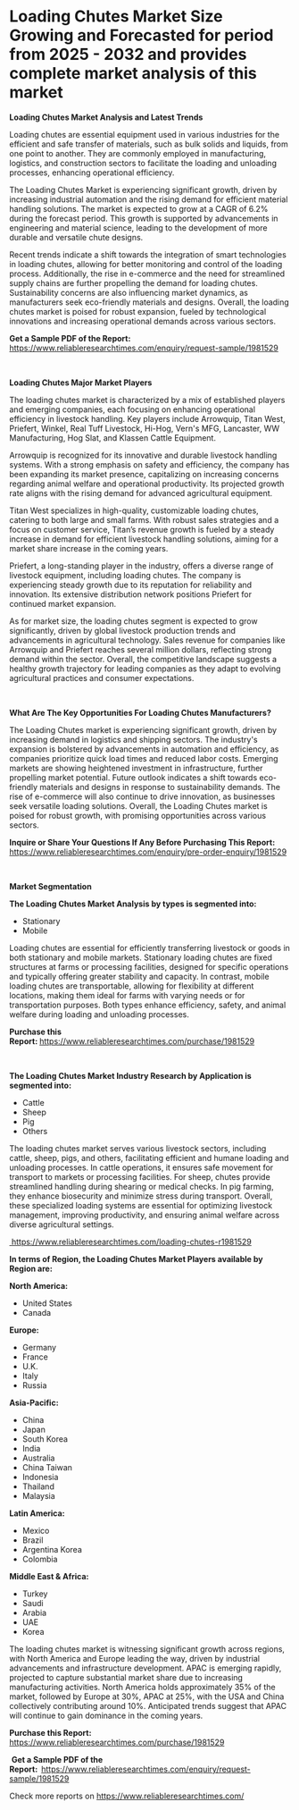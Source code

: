 <p><h1>Loading Chutes Market Size Growing and Forecasted for period from 2025 - 2032 and provides complete market analysis of this market</h1></p><p><strong>Loading Chutes Market Analysis and Latest Trends</strong></p>
<p><p>Loading chutes are essential equipment used in various industries for the efficient and safe transfer of materials, such as bulk solids and liquids, from one point to another. They are commonly employed in manufacturing, logistics, and construction sectors to facilitate the loading and unloading processes, enhancing operational efficiency.</p><p>The Loading Chutes Market is experiencing significant growth, driven by increasing industrial automation and the rising demand for efficient material handling solutions. The market is expected to grow at a CAGR of 6.2% during the forecast period. This growth is supported by advancements in engineering and material science, leading to the development of more durable and versatile chute designs.</p><p>Recent trends indicate a shift towards the integration of smart technologies in loading chutes, allowing for better monitoring and control of the loading process. Additionally, the rise in e-commerce and the need for streamlined supply chains are further propelling the demand for loading chutes. Sustainability concerns are also influencing market dynamics, as manufacturers seek eco-friendly materials and designs. Overall, the loading chutes market is poised for robust expansion, fueled by technological innovations and increasing operational demands across various sectors.</p></p>
<p><strong>Get a Sample PDF of the Report:&nbsp;</strong> <a href="https://www.reliableresearchtimes.com/enquiry/request-sample/1981529?utm_campaign=2179&utm_medium=2&utm_source=Github&utm_content=ia&utm_term=20022025&utm_id=loading-chutes">https://www.reliableresearchtimes.com/enquiry/request-sample/1981529</a></p>
<p>&nbsp;</p>
<p><strong>Loading Chutes Major Market Players</strong></p>
<p><p>The loading chutes market is characterized by a mix of established players and emerging companies, each focusing on enhancing operational efficiency in livestock handling. Key players include Arrowquip, Titan West, Priefert, Winkel, Real Tuff Livestock, Hi-Hog, Vern's MFG, Lancaster, WW Manufacturing, Hog Slat, and Klassen Cattle Equipment.</p><p>Arrowquip is recognized for its innovative and durable livestock handling systems. With a strong emphasis on safety and efficiency, the company has been expanding its market presence, capitalizing on increasing concerns regarding animal welfare and operational productivity. Its projected growth rate aligns with the rising demand for advanced agricultural equipment.</p><p>Titan West specializes in high-quality, customizable loading chutes, catering to both large and small farms. With robust sales strategies and a focus on customer service, Titan’s revenue growth is fueled by a steady increase in demand for efficient livestock handling solutions, aiming for a market share increase in the coming years.</p><p>Priefert, a long-standing player in the industry, offers a diverse range of livestock equipment, including loading chutes. The company is experiencing steady growth due to its reputation for reliability and innovation. Its extensive distribution network positions Priefert for continued market expansion.</p><p>As for market size, the loading chutes segment is expected to grow significantly, driven by global livestock production trends and advancements in agricultural technology. Sales revenue for companies like Arrowquip and Priefert reaches several million dollars, reflecting strong demand within the sector. Overall, the competitive landscape suggests a healthy growth trajectory for leading companies as they adapt to evolving agricultural practices and consumer expectations.</p></p>
<p>&nbsp;</p>
<p><strong>What Are The Key Opportunities For Loading Chutes Manufacturers?</strong></p>
<p><p>The Loading Chutes market is experiencing significant growth, driven by increasing demand in logistics and shipping sectors. The industry's expansion is bolstered by advancements in automation and efficiency, as companies prioritize quick load times and reduced labor costs. Emerging markets are showing heightened investment in infrastructure, further propelling market potential. Future outlook indicates a shift towards eco-friendly materials and designs in response to sustainability demands. The rise of e-commerce will also continue to drive innovation, as businesses seek versatile loading solutions. Overall, the Loading Chutes market is poised for robust growth, with promising opportunities across various sectors.</p></p>
<p><strong>Inquire or Share Your Questions If Any Before Purchasing This Report:</strong> <a href="https://www.reliableresearchtimes.com/enquiry/pre-order-enquiry/1981529?utm_campaign=2179&utm_medium=2&utm_source=Github&utm_content=ia&utm_term=20022025&utm_id=loading-chutes">https://www.reliableresearchtimes.com/enquiry/pre-order-enquiry/1981529</a></p>
<p>&nbsp;</p>
<p><strong>Market Segmentation</strong></p>
<p><strong>The Loading Chutes Market Analysis by types is segmented into:</strong></p>
<p><ul><li>Stationary</li><li>Mobile</li></ul></p>
<p><p>Loading chutes are essential for efficiently transferring livestock or goods in both stationary and mobile markets. Stationary loading chutes are fixed structures at farms or processing facilities, designed for specific operations and typically offering greater stability and capacity. In contrast, mobile loading chutes are transportable, allowing for flexibility at different locations, making them ideal for farms with varying needs or for transportation purposes. Both types enhance efficiency, safety, and animal welfare during loading and unloading processes.</p></p>
<p><strong>Purchase this Report:&nbsp;</strong><a href="https://www.reliableresearchtimes.com/purchase/1981529?utm_campaign=2179&utm_medium=2&utm_source=Github&utm_content=ia&utm_term=20022025&utm_id=loading-chutes">https://www.reliableresearchtimes.com/purchase/1981529</a></p>
<p>&nbsp;</p>
<p><strong>The Loading Chutes Market Industry Research by Application is segmented into:</strong></p>
<p><ul><li>Cattle</li><li>Sheep</li><li>Pig</li><li>Others</li></ul></p>
<p><p>The loading chutes market serves various livestock sectors, including cattle, sheep, pigs, and others, facilitating efficient and humane loading and unloading processes. In cattle operations, it ensures safe movement for transport to markets or processing facilities. For sheep, chutes provide streamlined handling during shearing or medical checks. In pig farming, they enhance biosecurity and minimize stress during transport. Overall, these specialized loading systems are essential for optimizing livestock management, improving productivity, and ensuring animal welfare across diverse agricultural settings.</p></p>
<p><a href="https://www.reliableresearchtimes.com/loading-chutes-r1981529?utm_campaign=2179&utm_medium=2&utm_source=Github&utm_content=ia&utm_term=20022025&utm_id=loading-chutes">&nbsp;https://www.reliableresearchtimes.com/loading-chutes-r1981529</a></p>
<p><strong>In terms of Region, the Loading Chutes Market Players available by Region are:</strong></p>
<p>
    <p> <strong> North America: </strong>
        <ul>
            <li>United States</li>
            <li>Canada</li>
        </ul>
        </p> 
    <p> <strong> Europe: </strong>
        <ul>
            <li>Germany</li>
            <li>France</li>
            <li>U.K.</li>
            <li>Italy</li>
            <li>Russia</li>
        </ul>
        </p> 
    <p> <strong> Asia-Pacific: </strong>
        <ul>
            <li>China</li>
            <li>Japan</li>
            <li>South Korea</li>
            <li>India</li>
            <li>Australia</li>
            <li>China Taiwan</li>
            <li>Indonesia</li>
            <li>Thailand</li>
            <li>Malaysia</li>
        </ul>
        </p> 
    <p> <strong> Latin America: </strong>
        <ul>
            <li>Mexico</li>
            <li>Brazil</li>
            <li>Argentina Korea</li>
            <li>Colombia</li>
        </ul>
        </p> 
    <p> <strong> Middle East & Africa: </strong>
        <ul>
            <li>Turkey</li>
            <li>Saudi</li>
            <li>Arabia</li>
            <li>UAE</li>
            <li>Korea</li>
        </ul>
    </p>
    </p>
<p><p>The loading chutes market is witnessing significant growth across regions, with North America and Europe leading the way, driven by industrial advancements and infrastructure development. APAC is emerging rapidly, projected to capture substantial market share due to increasing manufacturing activities. North America holds approximately 35% of the market, followed by Europe at 30%, APAC at 25%, with the USA and China collectively contributing around 10%. Anticipated trends suggest that APAC will continue to gain dominance in the coming years.</p></p>
<p><strong>Purchase this Report: </strong><a href="https://www.reliableresearchtimes.com/purchase/1981529?utm_campaign=2179&utm_medium=2&utm_source=Github&utm_content=ia&utm_term=20022025&utm_id=loading-chutes">https://www.reliableresearchtimes.com/purchase/1981529</a></p>
<p>&nbsp;<strong>Get a Sample PDF of the Report:&nbsp;&nbsp;</strong><a href="https://www.reliableresearchtimes.com/enquiry/request-sample/1981529?utm_campaign=2179&utm_medium=2&utm_source=Github&utm_content=ia&utm_term=20022025&utm_id=loading-chutes">https://www.reliableresearchtimes.com/enquiry/request-sample/1981529</a></p>
<p><strong></strong></p>
<p>Check more reports on <a href="https://www.reliableresearchtimes.com/?utm_campaign=2179&utm_medium=2&utm_source=Github&utm_content=ia&utm_term=20022025&utm_id=loading-chutes">https://www.reliableresearchtimes.com/</a></p>